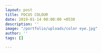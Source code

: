 ```yaml
---
layout: post
title: FOCUS COLOUR
date: 2019-01-14 00:00:00 +0530
description: ''
image: "/portfolio/uploads/color eye.jpg"
author: ''
tags: []

---
```

